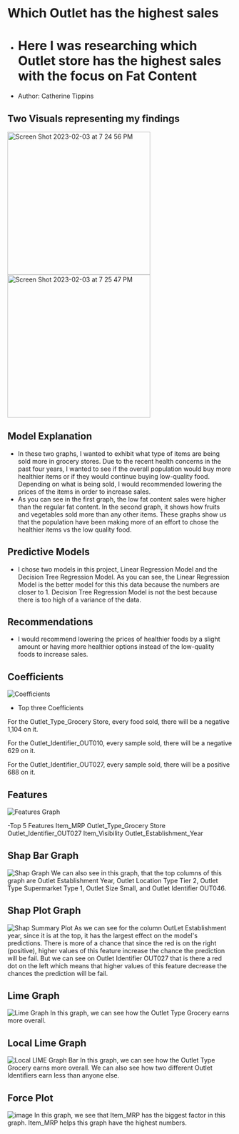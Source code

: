 # Which Outlet has the highest sales
- # Here I was researching which Outlet store has the highest sales with the focus on Fat Content
- Author: Catherine Tippins
## Two Visuals representing my findings

<img width="320" alt="Screen Shot 2023-02-03 at 7 24 56 PM" src="https://user-images.githubusercontent.com/120760480/216741584-17863767-6b14-4126-9d03-6a6509c66fdf.png">

<img width="320" alt="Screen Shot 2023-02-03 at 7 25 47 PM" src="https://user-images.githubusercontent.com/120760480/216741617-6b7f3af6-d8a5-42d9-a90d-5c2dc0df9db5.png">

## Model Explanation 
- In these two graphs, I wanted to exhibit what type of items are being sold more in grocery stores. Due to the recent health concerns in the past four years, I wanted to see if the overall population would buy more healthier items or if they would continue buying low-quality food. Depending on what is being sold, I would recommended lowering the prices of the items in order to increase sales. 
- As you can see in the first graph, the low fat content sales were higher than the regular fat content. In the second graph, it shows how fruits and vegetables sold more than any other items. These graphs show us that the population have been making more of an effort to chose the healthier items vs the low quality food.

## Predictive Models
- I chose two models in this project, Linear Regression Model and the Decision Tree Regression Model. As you can see, the Linear Regression Model is the better model for this this data because the numbers are closer to 1. Decision Tree Regression Model is not the best because there is too high of a variance of the data.

## Recommendations
- I would recommend lowering the prices of healthier foods by a slight amount or having more healthier options instead of the low-quality foods to increase sales.

## Coefficients 
![Coefficients](https://github.com/CatDawn29/Catherine-Project/assets/120760480/d8f2db0a-c6d2-437d-a857-139770a0ef9e)

- Top three Coefficients

For the Outlet_Type_Grocery Store, every food sold, there will be a negative 1,104  on it. 

For the Outlet_Identifier_OUT010, every sample sold, there will be a negative 629 on it.

For the Outlet_Identifier_OUT027, every sample sold, there will be a positive 688 on it.

## Features
![Features Graph](https://github.com/CatDawn29/Catherine-Project/assets/120760480/208593d7-584a-47f4-a5f4-ca020857bcca)

-Top 5 Features
Item_MRP
Outlet_Type_Grocery Store
Outlet_Identifier_OUT027
Item_Visibility
Outlet_Establishment_Year

## Shap Bar Graph
![Shap Graph](https://github.com/CatDawn29/Catherine-Project/assets/120760480/2313fc17-686c-4451-9e4b-25e71950518e)
We can also see in this graph, that the top columns of this graph are Outlet Establishment Year, Outlet Location Type Tier 2, Outlet Type Supermarket Type 1, Outlet Size Small, and Outlet Identifier OUT046. 

## Shap Plot Graph
![Shap Summary Plot](https://github.com/CatDawn29/Catherine-Project/assets/120760480/21882b66-b894-4c95-ba12-af2479021af5)
As we can see for the column OutLet Establishment year, since it is at the top, it has the largest effect on the model's predictions. There is more of a chance that since the red is on the right (positive), higher values of this feature increase the chance the prediction will be fail. But we can see on Outlet Identifier OUT027 that is there a red dot on the left which means that higher values of this feature decrease the chances the prediction will be fail.

## Lime Graph
![Lime Graph ](https://github.com/CatDawn29/Catherine-Project/assets/120760480/7ddccc22-1499-4680-9332-7ae6df6123eb)
In this graph, we can see how the Outlet Type Grocery earns more overall.

## Local Lime Graph
![Local LIME Graph Bar](https://github.com/CatDawn29/Catherine-Project/assets/120760480/8fda1c5c-66a3-403b-b9d9-599276ff2e62)
In this graph, we can see how the Outlet Type Grocery earns more overall. We can also see how two different Outlet Identifiers earn less than anyone else.


## Force Plot 
![image](https://github.com/CatDawn29/Catherine-Project/assets/120760480/6bd433e8-5573-4a82-a765-31d2c04b1842)
In this graph, we see that Item_MRP has the biggest factor in this graph. Item_MRP helps this graph have the highest numbers.




